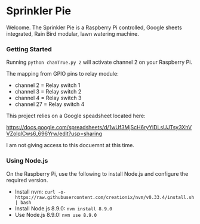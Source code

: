 # Sprinkler Pie

Welcome. The Sprinkler Pie is a Raspberry Pi controlled, Google sheets integrated, Rain Bird modular, lawn watering machine.

### Getting Started
Running `python chanTrue.py 2` will activate channel 2 on your Raspberry Pi. 

The mapping from GPIO pins to relay module:
- channel 2 = Relay switch 1
- channel 3 = Relay switch 2
- channel 4 = Relay switch 3
- channel 27 = Relay switch 4

This project relies on a Google speadsheet located here:

https://docs.google.com/spreadsheets/d/1wUf3MjScH6ryYlDLsUJTsy3XhVVZolqlCws6_696Yrw/edit?usp=sharing

I am not giving access to this docuemnt at this time.

### Using Node.js
On the Raspberry Pi, use the following to install Node.js and configure the required version.

- Install nvm: `curl -o- https://raw.githubusercontent.com/creationix/nvm/v0.33.4/install.sh | bash`
- Install Node.js 8.9.0: `nvm install 8.9.0`
- Use Node.js 8.9.0: `nvm use 8.9.0`
